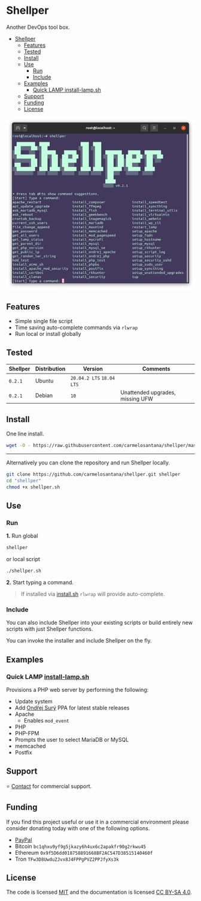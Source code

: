 # Shellper

Another DevOps tool box.

- [Shellper](#shellper)
  - [Features](#features)
  - [Tested](#tested)
  - [Install](#install)
  - [Use](#use)
    - [Run](#run)
    - [Include](#include)
  - [Examples](#examples)
    - [Quick LAMP install-lamp.sh](#quick-lamp-install-lampsh)
  - [Support](#support)
  - [Funding](#funding)
  - [License](#license)

[![Shellper screenshot](assets/shellper-screenshot.png)](https://www.youtube.com/watch?v=RiqMoP9DCSU)

## Features

- Simple single file script
- Time saving auto-complete commands via `rlwrap`
- Run local or install globally

## Tested

| Shellper | Distribution | Version                   | Comments                         |
| -------- | ------------ | ------------------------- | -------------------------------- |
| `0.2.1`  | Ubuntu       | `20.04.2 LTS` `18.04 LTS` |                                  |
| `0.2.1`  | Debian       | `10`                      | Unattended upgrades, missing UFW |


## Install

One line install.

```bash
wget -O - https://raw.githubusercontent.com/carmelosantana/shellper/master/install.sh | bash
```

---

Alternatively you can clone the repository and run Shellper locally.

```bash
git clone https://github.com/carmelosantana/shellper.git shellper
cd "shellper"
chmod +x shellper.sh
```

## Use

### Run

**1.** Run global

```bash
shellper
```

or local script

```bash
./shellper.sh
```

**2.** Start typing a command.
  
> If installed via [install.sh](install.sh) `rlwrap` will provide auto-complete.

### Include

You can also include Shellper into your existing scripts or build entirely new scripts with just Shellper functions.

You can invoke the installer and include Shellper on the fly.

## Examples

### Quick LAMP [install-lamp.sh](examples/install-lamp.sh)

Provisions a PHP web server by performing the following:

- Update system
- Add [Ondřej Surý](https://launchpad.net/~ondrej/+archive/ubuntu/php/) PPA for latest stable releases
- Apache
  - Enables `mod_event`
- PHP
- PHP-FPM
- Prompts the user to select MariaDB or MySQL
- memcached
- Postfix

## Support

⭐ [Contact](https://github.com/carmelosantana/) for commercial support.

## Funding

If you find this project useful or use it in a commercial environment please consider donating today with one of the following options.

- [PayPal](https://www.paypal.com/donate?hosted_button_id=5RKFT8CT6DAVE)
- Bitcoin `bc1qhxu9yf9g5jkazy6h4ux6c2apakfr90g2rkwu45`
- Ethereum `0x9f5D6dd018758891668BF2AC547D38515140460f`
- Tron `TFw3D8UwduZJvx8J4FPPgPVZ2PPJfyXs3k`

## License

The code is licensed [MIT](https://opensource.org/licenses/MIT) and the documentation is licensed [CC BY-SA 4.0](https://creativecommons.org/licenses/by-sa/4.0/).
